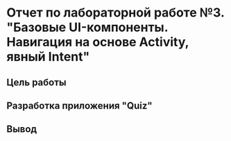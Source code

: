 # Отчет по лабораторной работе №3. "Базовые UI-компоненты. Навигация на основе Activity, явный Intent"
## Цель работы

## Разработка приложения "Quiz"

## Вывод